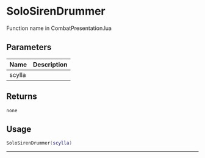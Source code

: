 # SoloSirenDrummer

Function name in CombatPresentation.lua

## Parameters

| Name   | Description |
| ------ | ----------- |
| scylla |             |

## Returns

`none`

## Usage

```lua
SoloSirenDrummer(scylla)
```

---
